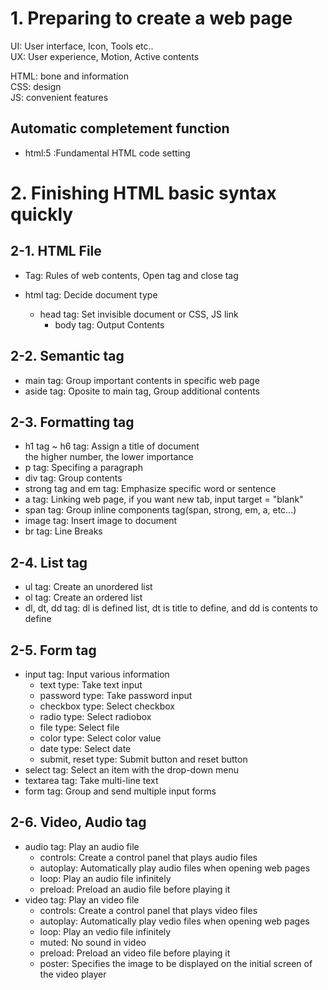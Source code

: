 # 1. Preparing to create a web page  

UI: User interface, Icon, Tools etc..  
UX: User experience, Motion, Active contents  

HTML: bone and information  
CSS: design  
JS: convenient features  

## Automatic completement function  

* html:5 
  :Fundamental HTML code setting  

# 2. Finishing HTML basic syntax quickly  

## 2-1. HTML File  
* Tag: Rules of web contents, Open tag and close tag  

* html tag: Decide document type  
    * head tag: Set invisible document or CSS, JS link  
        * body tag: Output Contents  

## 2-2. Semantic tag  
* main tag: Group important contents in specific web page  
* aside tag: Oposite to main tag, Group additional contents  

## 2-3. Formatting tag  
* h1 tag ~ h6 tag: Assign a title of document  
                   the higher number, the lower importance  
* p tag: Specifing a paragraph  
* div tag: Group contents  
* strong tag and em tag: Emphasize specific word or sentence  
* a tag: Linking web page, if you want new tab, input target = "blank"  
* span tag: Group inline components tag(span, strong, em, a, etc...)  
* image tag: Insert image to document  
* br tag: Line Breaks  

## 2-4. List tag  
* ul tag: Create an unordered list  
* ol tag: Create an ordered list  
* dl, dt, dd tag: dl is defined list, dt is title to define, and dd is contents to define  

## 2-5. Form tag  
* input tag: Input various information  
    * text type: Take text input  
    * password type: Take password input  
    * checkbox type: Select checkbox  
    * radio type: Select radiobox  
    * file type: Select file  
    * color type: Select color value  
    * date type: Select date  
    * submit, reset type: Submit button and reset button  
* select tag: Select an item with the drop-down menu  
* textarea tag: Take multi-line text  
* form tag: Group and send multiple input forms  

## 2-6. Video, Audio tag  
* audio tag: Play an audio file  
    * controls: Create a control panel that plays audio files  
    * autoplay: Automatically play audio files when opening web pages  
    * loop: Play an audio file infinitely  
    * preload: Preload an audio file before playing it  
* video tag: Play an video file  
    * controls: Create a control panel that plays video files  
    * autoplay: Automatically play vedio files when opening web pages  
    * loop: Play an vedio file infinitely  
    * muted: No sound in video  
    * preload: Preload an video file before playing it  
    * poster: Specifies the image to be displayed on the initial screen of the video player  
    